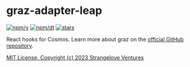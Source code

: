 # graz-adapter-leap

[![npm/v](https://badgen.net/npm/v/graz-adapter-leap)](https://www.npmjs.com/package/graz-adapter-leap)
[![npm/dt](https://badgen.net/npm/dt/graz-adapter-leap)](https://www.npmjs.com/package/graz-adapter-leap)
[![stars](https://badgen.net/github/stars/strangelove-ventures/graz)](https://github.com/strangelove-ventures/graz)

React hooks for Cosmos. Learn more about graz on the [official GitHub repository](https://github.com/strangelove-ventures/graz).

[MIT License, Copyright (c) 2023 Strangelove Ventures](./LICENSE)
